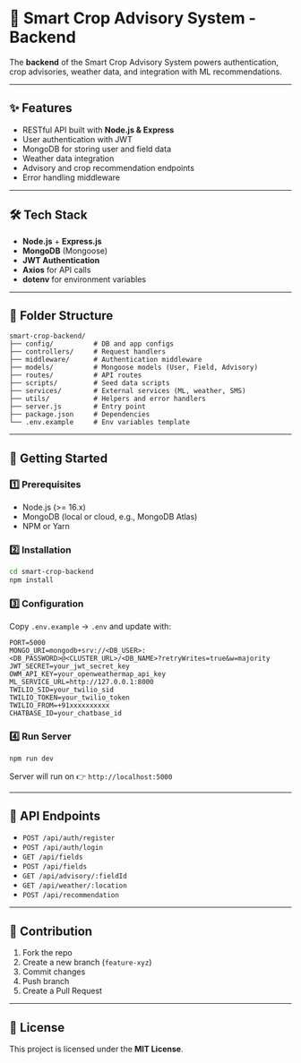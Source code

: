 # 🌱 Smart Crop Advisory System - Backend

The **backend** of the Smart Crop Advisory System powers authentication, crop advisories, weather data, and integration with ML recommendations.

---

## ✨ Features
- RESTful API built with **Node.js & Express**
- User authentication with JWT
- MongoDB for storing user and field data
- Weather data integration
- Advisory and crop recommendation endpoints
- Error handling middleware

---

## 🛠 Tech Stack
- **Node.js** + **Express.js**
- **MongoDB** (Mongoose)
- **JWT Authentication**
- **Axios** for API calls
- **dotenv** for environment variables

---

## 📂 Folder Structure

```text
smart-crop-backend/
├── config/          # DB and app configs
├── controllers/     # Request handlers
├── middleware/      # Authentication middleware
├── models/          # Mongoose models (User, Field, Advisory)
├── routes/          # API routes
├── scripts/         # Seed data scripts
├── services/        # External services (ML, weather, SMS)
├── utils/           # Helpers and error handlers
├── server.js        # Entry point
├── package.json     # Dependencies
└── .env.example     # Env variables template
```

---

## 🚀 Getting Started

### 1️⃣ Prerequisites
- Node.js (>= 16.x)
- MongoDB (local or cloud, e.g., MongoDB Atlas)
- NPM or Yarn

### 2️⃣ Installation
```bash
cd smart-crop-backend
npm install
```

### 3️⃣ Configuration
Copy `.env.example` → `.env` and update with:
```env
PORT=5000
MONGO_URI=mongodb+srv://<DB_USER>:<DB_PASSWORD>@<CLUSTER_URL>/<DB_NAME>?retryWrites=true&w=majority
JWT_SECRET=your_jwt_secret_key
OWM_API_KEY=your_openweathermap_api_key
ML_SERVICE_URL=http://127.0.0.1:8000
TWILIO_SID=your_twilio_sid
TWILIO_TOKEN=your_twilio_token
TWILIO_FROM=+91xxxxxxxxxx
CHATBASE_ID=your_chatbase_id
```

### 4️⃣ Run Server
```bash
npm run dev
```

Server will run on 👉 `http://localhost:5000`

---

## 🔗 API Endpoints
- `POST /api/auth/register`
- `POST /api/auth/login`
- `GET /api/fields`
- `POST /api/fields`
- `GET /api/advisory/:fieldId`
- `GET /api/weather/:location`
- `POST /api/recommendation`

---

## 🤝 Contribution
1. Fork the repo  
2. Create a new branch (`feature-xyz`)  
3. Commit changes  
4. Push branch  
5. Create a Pull Request  

---

## 📜 License
This project is licensed under the **MIT License**.
